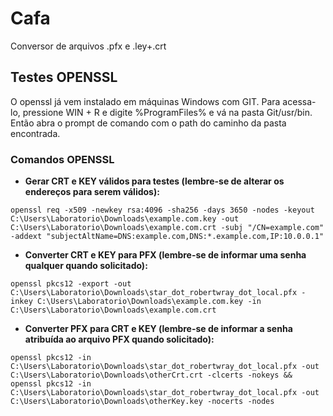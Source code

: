 # Cafa
Conversor de arquivos .pfx e .ley+.crt


## Testes OPENSSL

O openssl já vem instalado em máquinas Windows com GIT. Para acessa-lo, pressione WIN + R e digite %ProgramFiles% e vá na pasta Git/usr/bin. Então abra o prompt de comando com o path do caminho da pasta encontrada.
### Comandos OPENSSL
- **Gerar CRT e KEY válidos para testes (lembre-se de alterar os endereços para serem válidos):**
```
openssl req -x509 -newkey rsa:4096 -sha256 -days 3650 -nodes -keyout C:\Users\Laboratorio\Downloads\example.com.key -out C:\Users\Laboratorio\Downloads\example.com.crt -subj "/CN=example.com" -addext "subjectAltName=DNS:example.com,DNS:*.example.com,IP:10.0.0.1"
```

- **Converter CRT e KEY para PFX (lembre-se de informar uma senha qualquer quando solicitado):** 
```
openssl pkcs12 -export -out C:\Users\Laboratorio\Downloads\star_dot_robertwray_dot_local.pfx -inkey C:\Users\Laboratorio\Downloads\example.com.key -in C:\Users\Laboratorio\Downloads\example.com.crt
```

- **Converter PFX para CRT e KEY (lembre-se de informar a senha atribuída ao arquivo PFX quando solicitado):**
```
openssl pkcs12 -in C:\Users\Laboratorio\Downloads\star_dot_robertwray_dot_local.pfx -out C:\Users\Laboratorio\Downloads\otherCrt.crt -clcerts -nokeys && openssl pkcs12 -in C:\Users\Laboratorio\Downloads\star_dot_robertwray_dot_local.pfx -out C:\Users\Laboratorio\Downloads\otherKey.key -nocerts -nodes
```
